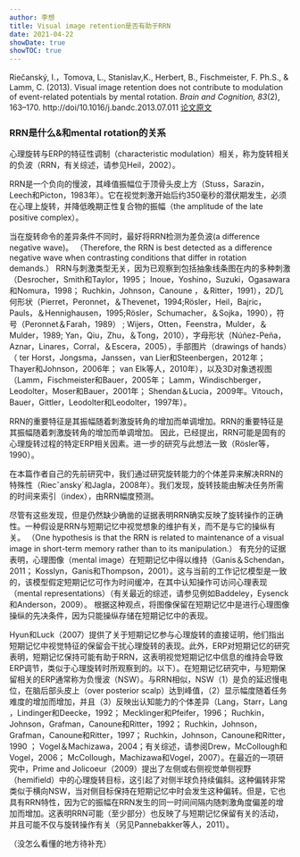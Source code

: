 ```yaml
---
author: 李想
title: Visual image retention是否有助于RRN
date: 2021-04-22
showDate: true
showTOC: true
---
```

Riečanský, I.，Tomova, L., Stanislav,K., Herbert, B., Fischmeister, F. Ph.S., & Lamm, C. (2013). Visual image retention does not contribute to modulation of event-related potentials by mental rotation. *Brain and Cognition, 83*(2), 163–170. http://doi/10.1016/j.bandc.2013.07.011 [论文原文](../Source_Files/2021-04-22-LX3.pdf)

### RRN是什么&和mental rotation的关系
心理旋转与ERP的特征性调制（characteristic modulation）相关，称为旋转相关的负波（RRN，有关综述，请参见Heil，2002）。

RRN是一个负向的慢波，其峰值振幅位于顶骨头皮上方（Stuss，Sarazin，Leech和Picton，1983年）。它在视觉刺激开始后约350毫秒的潜伏期发生，必须在心理上旋转，并降低晚期正性复合物的振幅（the amplitude of the late positive complex）。


当在旋转命令的差异条件不同时，最好将RRN检测为差负波(a difference negative wave)。 
（Therefore, the RRN is best detected as a difference negative wave when contrasting conditions that differ in rotation demands.）
RRN与刺激类型无关，因为已观察到包括抽象线条图在内的多种刺激（Desrocher，Smith和Taylor，1995； Inoue，Yoshino，Suzuki，Ogasawara和Nomura，1998； Ruchkin，Johnson，Canoune ，＆Ritter，1991），2D几何形状（Pierret，Peronnet，＆Thevenet，1994;Rösler，Heil，Bajric，Pauls，＆Hennighausen，1995;Rösler，Schumacher，＆Sojka，1990），符号（Peronnet＆Farah，1989） ; Wijers，Otten，Feenstra，Mulder，＆Mulder，1989; Yan，Qiu，Zhu，＆Tong，2010），字母形状（Núñez-Peña，Aznar，Linares，Corral，＆Escera，2005），手部图片（drawings of hands）（ ter Horst，Jongsma，Janssen，van Lier和Steenbergen，2012年； Thayer和Johnson，2006年； van Elk等人，2010年），以及3D对象透视图（Lamm，Fischmeister和Bauer，2005年； Lamm，Windischberger， Leodolter，Moser和Bauer，2001年； Shendan＆Lucia，2009年。Vitouch，Bauer，Gittler，Leodolter和Leodolter，1997年）。

RRN的重要特征是其振幅随着刺激旋转角的增加而单调增加。RRN的重要特征是其振幅随着刺激旋转角的增加而单调增加。
因此，已经提出，RRN可能是固有的心理旋转过程的特定ERP相关因素。进一步的研究与此想法一致（Rösler等，1990）。

在本篇作者自己的先前研究中，我们通过研究旋转能力的个体差异来解决RRN的特殊性（Riecˇansky´和Jagla，2008年）。我们发现，旋转技能由解决任务所需的时间来索引（index），由RRN幅度预测。

尽管有这些发现，但是仍然缺少确凿的证据表明RRN确实反映了旋转操作的正确性。一种假设是RRN与短期记忆中视觉想象的维护有关，而不是与它的操纵有关。
（One hypothesis is that the RRN is related to maintenance of a visual image in short-term memory rather than to its manipulation.）
有充分的证据表明，心理图像（mental image）在短期记忆中得以维持（Ganis＆Schendan，2011； Kosslyn，Ganis和Thompson，2001）。这与当前的工作记忆模型是一致的，该模型假定短期记忆可作为时间缓冲，在其中认知操作可访问心理表现（mental representations）（有关最近的综述，请参见例如Baddeley，Eysenck和Anderson，2009）。
根据这种观点，将图像保留在短期记忆中是进行心理图像操纵的先决条件，因为只能操纵存储在短期记忆中的表现。 

Hyun和Luck（2007）提供了关于短期记忆参与心理旋转的直接证明，他们指出短期记忆中视觉特征的保留会干扰心理旋转的表现。此外，ERP对短期记忆的研究表明，短期记忆保持可能有助于RRN，这表明视觉短期记忆中信息的维持会导致ERP调节，类似于心理旋转时所观察到的。以下）。在短期记忆研究中，与短期保留相关的ERP通常称为负慢波（NSW）。与RRN相似，NSW（1）是负的延迟慢电位，在脑后部头皮上（over posterior scalp）达到峰值，（2）显示幅度随着任务难度的增加而增加，并且（3）反映出认知能力的个体差异（Lang，Starr，Lang ，Lindinger和Deecke，1992； Mecklinger和Pfeifer，1996； Ruchkin，Johnson，Grafman，Canoune和Ritter，1992； Ruchkin，Johnson，Grafman，Canoune和Ritter，1997； Ruchkin，Johnson，Canoune和Ritter，1990 ； Vogel＆Machizawa，2004；有关综述，请参阅Drew，McCollough和Vogel，2006； McCollough，Machizawa和Vogel，2007）。在最近的一项研究中，Prime and Jolicoeur（2009）提出了左侧或右侧视觉单侧视野（hemifield）中的心理旋转目标，这引起了对侧半球负持续偏斜。这种偏转非常类似于横向NSW，当对侧目标保持在短期记忆中时会发生这种偏转。但是，它也具有RRN特性，因为它的振幅在RRN发生的同一时间间隔内随刺激角度偏差的增加而增加。这表明RRN可能（至少部分）也反映了与短期记忆保留有关的活动，并且可能不仅与旋转操作有关（另见Pannebakker等人，2011）。

（没怎么看懂的地方待补充）











